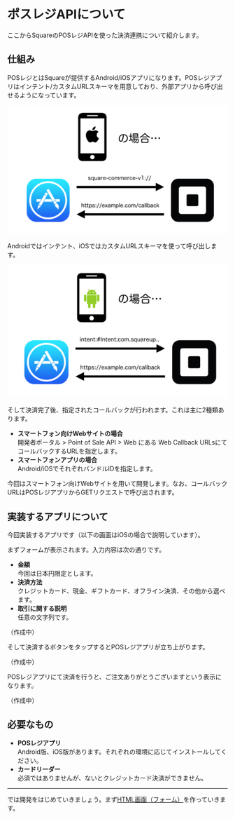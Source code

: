 # ポスレジAPIについて

ここからSquareのPOSレジAPIを使った決済連携について紹介します。

## 仕組み

POSレジとはSquareが提供するAndroid/iOSアプリになります。POSレジアプリはインテント/カスタムURLスキーマを用意しており、外部アプリから呼び出せるようになっています。

![](images/2-1.png)

Androidではインテント、iOSではカスタムURLスキーマを使って呼び出します。

![](images/2-2.png)

そして決済完了後、指定されたコールバックが行われます。これは主に2種類あります。

- **スマートフォン向けWebサイトの場合**  
開発者ポータル > Point of Sale API > Web にある Web Callback URLsにてコールバックするURLを指定します。
- **スマートフォンアプリの場合**  
Android/iOSでそれぞれバンドルIDを指定します。

今回はスマートフォン向けWebサイトを用いて開発します。なお、コールバックURLはPOSレジアプリからGETリクエストで呼び出されます。

## 実装するアプリについて

今回実装するアプリです（以下の画面はiOSの場合で説明しています）。

まずフォームが表示されます。入力内容は次の通りです。

- **金額**  
今回は日本円限定とします。
- **決済方法**  
クレジットカード、現金、ギフトカード、オフライン決済、その他から選べます。
- **取引に関する説明**  
任意の文字列です。

（作成中）

そして決済するボタンをタップするとPOSレジアプリが立ち上がります。

（作成中）

POSレジアプリにて決済を行うと、ご注文ありがとうございますという表示になります。

（作成中）

## 必要なもの

- **POSレジアプリ**  
Android版、iOS版があります。それぞれの環境に応じてインストールしてください。
- **カードリーダー**  
必須ではありませんが、ないとクレジットカード決済ができません。

----

では開発をはじめていきましょう。まず[HTML画面（フォーム）](./2-1.md)を作っていきます。
